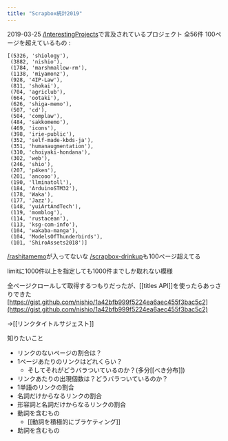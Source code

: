 ```yaml
---
title: "Scrapbox統計2019"
---
```


2019-03-25
[/InterestingProjects](https://scrapbox.io/InterestingProjects)で言及されているプロジェクト
全56件
100ページを超えているもの
:

```
[(5326, 'shiology'),
 (3882, 'nishio'),
 (1784, 'marshmallow-rm'),
 (1138, 'miyamonz'),
 (928, '4IP-Law'),
 (811, 'shokai'),
 (704, 'agriclub'),
 (664, 'ootaki'),
 (626, 'shiga-memo'),
 (507, 'cd'),
 (504, 'complaw'),
 (484, 'sakkomemo'),
 (469, 'icons'),
 (398, 'irie-public'),
 (352, 'self-made-kbds-ja'),
 (351, 'humanaugmentation'),
 (310, 'choiyaki-hondana'),
 (302, 'web'),
 (246, 'shio'),
 (207, 'p4ken'),
 (201, 'ancooo'),
 (190, 'llminatoll'),
 (184, 'ArduinoSTM32'),
 (178, 'Waka'),
 (177, 'Jazz'),
 (148, 'yuiArtAndTech'),
 (119, 'momblog'),
 (114, 'rustacean'),
 (113, 'ksg-com-info'),
 (104, 'wakaba-manga'),
 (104, 'ModelsOfThunderbirds'),
 (101, 'ShiroAssets2018')]
```


[/rashitamemo](https://scrapbox.io/rashitamemo)が入ってないな
[/scrapbox-drinkup](https://scrapbox.io/scrapbox-drinkup)も100ページ超えてる

limitに1000件以上を指定しても1000件までしか取れない模様

全ページクロールして取得するつもりだったが、[[titles API]]を使ったらあっさりできた
[https://gist.github.com/nishio/1a42bfb999f5224ea6aec455f3bac5c2](https://gist.github.com/nishio/1a42bfb999f5224ea6aec455f3bac5c2)

→[[リンクタイトルサジェスト]]

知りたいこと
- リンクのないページの割合は？
- 1ページあたりのリンクはどれくらい？
    - そしてそれがどうバラついているのか？(多分[[べき分布]])
- リンクあたりの出現個数は？どうバラついているのか？
- 1単語のリンクの割合
- 名詞だけからなるリンクの割合
- 形容詞と名詞だけからなるリンクの割合
- 動詞を含むもの
    - [[動詞を積極的にブラケティング]]
- 助詞を含むもの
